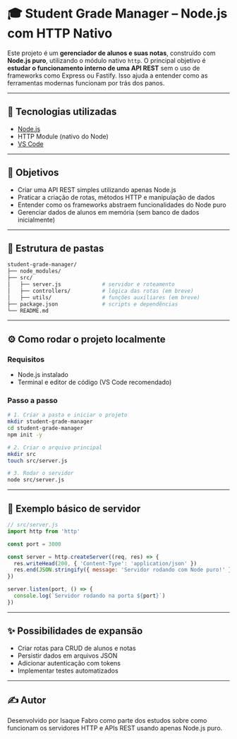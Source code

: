 # 🎓 Student Grade Manager – Node.js com HTTP Nativo

Este projeto é um **gerenciador de alunos e suas notas**, construído com **Node.js puro**, utilizando o módulo nativo `http`. O principal objetivo é **estudar o funcionamento interno de uma API REST** sem o uso de frameworks como Express ou Fastify. Isso ajuda a entender como as ferramentas modernas funcionam por trás dos panos.

---

## 📌 Tecnologias utilizadas

- [Node.js](https://nodejs.org/)
- HTTP Module (nativo do Node)
- [VS Code](https://code.visualstudio.com/)

---

## 🎯 Objetivos

- Criar uma API REST simples utilizando apenas Node.js
- Praticar a criação de rotas, métodos HTTP e manipulação de dados
- Entender como os frameworks abstraem funcionalidades do Node puro
- Gerenciar dados de alunos em memória (sem banco de dados inicialmente)

---

## 🧱 Estrutura de pastas

```bash
student-grade-manager/
├── node_modules/
├── src/
│   ├── server.js             # servidor e roteamento
│   ├── controllers/          # lógica das rotas (em breve)
│   ├── utils/                # funções auxiliares (em breve)
├── package.json              # scripts e dependências
└── README.md
```

---

## ⚙️ Como rodar o projeto localmente

### Requisitos

- Node.js instalado
- Terminal e editor de código (VS Code recomendado)

### Passo a passo

```bash
# 1. Criar a pasta e iniciar o projeto
mkdir student-grade-manager
cd student-grade-manager
npm init -y

# 2. Criar o arquivo principal
mkdir src
touch src/server.js

# 3. Rodar o servidor
node src/server.js
```

---

## 🚀 Exemplo básico de servidor

```js
// src/server.js
import http from 'http'

const port = 3000

const server = http.createServer((req, res) => {
  res.writeHead(200, { 'Content-Type': 'application/json' })
  res.end(JSON.stringify({ message: 'Servidor rodando com Node puro!' }))
})

server.listen(port, () => {
  console.log(`Servidor rodando na porta ${port}`)
})
```

---

## ✨ Possibilidades de expansão

- Criar rotas para CRUD de alunos e notas
- Persistir dados em arquivos JSON
- Adicionar autenticação com tokens
- Implementar testes automatizados

---

## ✍️ Autor

Desenvolvido por Isaque Fabro como parte dos estudos sobre como funcionam os servidores HTTP e APIs REST usando apenas Node.js puro.
